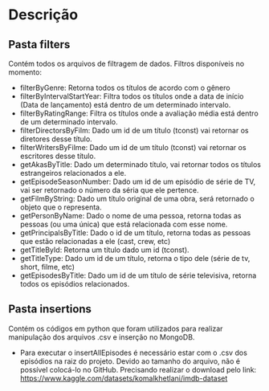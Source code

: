 # Descrição

## Pasta filters
Contém todos os arquivos de filtragem de dados. Filtros disponíveis no momento:
- filterByGenre: Retorna todos os títulos de acordo com o gênero
- filterByIntervalStartYear: Filtra todos os títulos onde a data de início (Data de lançamento) está dentro de um determinado intervalo.
- filterByRatingRange: Filtra os títulos onde a avaliação média está dentro de um determinado intervalo.
- filterDirectorsByFilm: Dado um id de um título (tconst) vai retornar os diretores desse título.
- filterWritersByFilme: Dado um id de um título (tconst) vai retornar os escritores desse título.
- getAkasByTitle: Dado um determinado título, vai retornar todos os títulos estrangeiros relacionados a ele.
- getEpisodeSeasonNumber: Dado um id de um episódio de série de TV, vai ser retornado o número da séria que ele pertence.
- getFilmByString: Dado um título original de uma obra, será retornado o objeto que o representa.
- getPersonByName: Dado o nome de uma pessoa, retorna todas as pessoas (ou uma única) que está relacionada com esse nome.
- getPrincipalsByTitle: Dado o id de um título, retorna todas as pessoas que estão relacionadas a ele (cast, crew, etc)
- getTitleById: Retorna um título dado um id (tconst).
- getTitleType: Dado um id de um título, retorna o tipo dele (série de tv, short, filme, etc)
- getEpisodesByTitle: Dado um id de um título de série televisiva, retorna todos os episódios relacionados.

## Pasta insertions
Contém os códigos em python que foram utilizados para realizar manipulação dos arquivos .csv e inserção no MongoDB. 
- Para executar o insertAllEpisodes é necessário estar com o .csv dos episódios na raiz do projeto. Devido ao tamanho do arquivo, não é possível colocá-lo no GitHub. Precisando realizar o download pelo link: https://www.kaggle.com/datasets/komalkhetlani/imdb-dataset 
